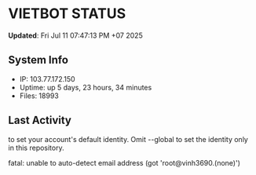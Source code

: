 # VIETBOT STATUS
**Updated**: Fri Jul 11 07:47:13 PM +07 2025

## System Info
- IP: 103.77.172.150
- Uptime: up 5 days, 23 hours, 34 minutes
- Files: 18993

## Last Activity

to set your account's default identity.
Omit --global to set the identity only in this repository.

fatal: unable to auto-detect email address (got 'root@vinh3690.(none)')
